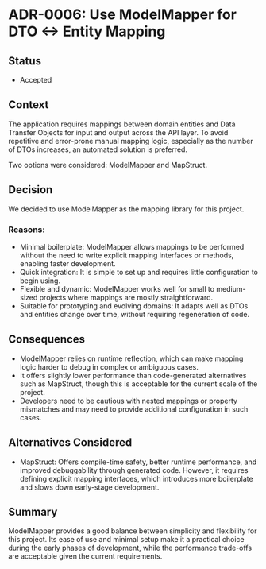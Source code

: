# ADR-0006: Use ModelMapper for DTO <-> Entity Mapping

## Status

- Accepted

## Context

The application requires mappings between domain entities and Data Transfer Objects for input and output across the API
layer. To avoid repetitive and error-prone manual mapping logic, especially as the number of DTOs increases, an
automated solution is preferred.

Two options were considered: ModelMapper and MapStruct.

## Decision

We decided to use ModelMapper as the mapping library for this project.

### Reasons:

- Minimal boilerplate: ModelMapper allows mappings to be performed without the need to write explicit mapping interfaces
  or methods, enabling faster development.
- Quick integration: It is simple to set up and requires little configuration to begin using.
- Flexible and dynamic: ModelMapper works well for small to medium-sized projects where mappings are mostly
  straightforward.
- Suitable for prototyping and evolving domains: It adapts well as DTOs and entities change over time, without requiring
  regeneration of code.

## Consequences

- ModelMapper relies on runtime reflection, which can make mapping logic harder to debug in complex or ambiguous cases.
- It offers slightly lower performance than code-generated alternatives such as MapStruct, though this is acceptable for
  the current scale of the project.
- Developers need to be cautious with nested mappings or property mismatches and may need to provide additional
  configuration in such cases.

## Alternatives Considered

- MapStruct: Offers compile-time safety, better runtime performance, and improved debuggability through generated code.
  However, it requires defining explicit mapping interfaces, which introduces more boilerplate and slows down
  early-stage development.

## Summary

ModelMapper provides a good balance between simplicity and flexibility for this project. Its ease of use and minimal
setup make it a practical choice during the early phases of development, while the performance trade-offs are acceptable
given the current requirements.
